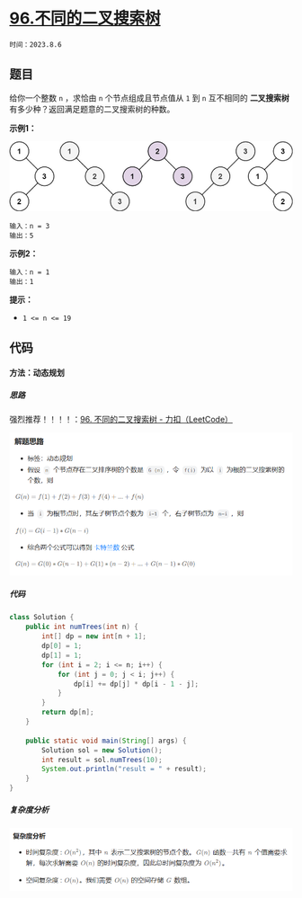# [96.不同的二叉搜索树](https://leetcode.cn/problems/unique-binary-search-trees/)

`时间：2023.8.6`

## 题目

给你一个整数 `n` ，求恰由 `n` 个节点组成且节点值从 `1` 到 `n` 互不相同的 **二叉搜索树** 有多少种？返回满足题意的二叉搜索树的种数。

**示例1：**

![example](pictures/example.jpg)

```
输入：n = 3
输出：5
```

**示例2：**

```
输入：n = 1
输出：1
```

**提示：**

- `1 <= n <= 19`

## 代码

#### 方法：动态规划

##### 思路

强烈推荐！！！！：[96. 不同的二叉搜索树 - 力扣（LeetCode）](https://leetcode.cn/problems/unique-binary-search-trees/solutions/6693/hua-jie-suan-fa-96-bu-tong-de-er-cha-sou-suo-shu-b/)

![1](pictures/1.png)

##### 代码

```java
class Solution {
    public int numTrees(int n) {
        int[] dp = new int[n + 1];
        dp[0] = 1;
        dp[1] = 1;
        for (int i = 2; i <= n; i++) {
            for (int j = 0; j < i; j++) {
                dp[i] += dp[j] * dp[i - 1 - j];
            }
        }
        return dp[n];
    }

    public static void main(String[] args) {
        Solution sol = new Solution();
        int result = sol.numTrees(10);
        System.out.println("result = " + result);
    }
}
```

##### 复杂度分析

![2](pictures/2.png)